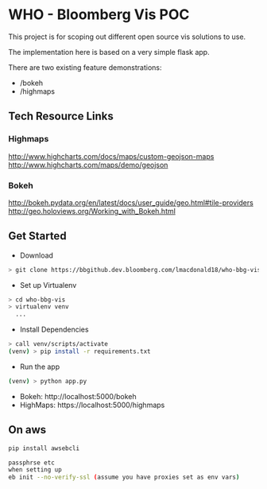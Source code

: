 # WHO - Bloomberg Vis POC

This project is for scoping out different open source vis solutions to use.

The implementation here is based on a very simple flask app.

There are two existing feature demonstrations:

 - /bokeh
 - /highmaps

## Tech Resource Links

### Highmaps
http://www.highcharts.com/docs/maps/custom-geojson-maps
http://www.highcharts.com/maps/demo/geojson

### Bokeh
http://bokeh.pydata.org/en/latest/docs/user_guide/geo.html#tile-providers
http://geo.holoviews.org/Working_with_Bokeh.html

## Get Started
 - Download
```bash
> git clone https://bbgithub.dev.bloomberg.com/lmacdonald18/who-bbg-vis
```
 - Set up Virtualenv
```bash
> cd who-bbg-vis
> virtualenv venv
  ...
```
 - Install Dependencies
```bash
> call venv/scripts/activate
(venv) > pip install -r requirements.txt
```
- Run the app
```bash
(venv) > python app.py 
```
- Bokeh: http://localhost:5000/bokeh
- HighMaps: https://localhost:5000/highmaps

## On aws
```bash
pip install awsebcli

passphrse etc 
when setting up
eb init --no-verify-ssl (assume you have proxies set as env vars)

